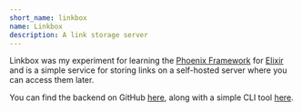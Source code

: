 ```yaml
---
short_name: linkbox
name: Linkbox
description: A link storage server
---
```


Linkbox was my experiment for learning the [Phoenix Framework](https://phoenixframework.org) for [Elixir](https://elixir-lang.org) and is a simple service
for storing links on a self-hosted server where you can access them later.

You can find the backend on GitHub [here](https://github.com/ashhhleyyy/linkbox-backend), along with a simple CLI tool [here](https://github.com/ashhhleyyy/linkbox-cli).
